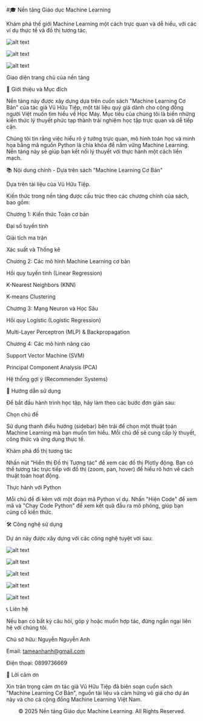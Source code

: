 #🎓 Nền tảng Giáo dục Machine Learning

Khám phá thế giới Machine Learning một cách trực quan và dễ hiểu, với các ví dụ thực tế và đồ thị tương tác.

![alt text](https://img.shields.io/badge/version-v0.1.0-blue.svg)


![alt text](https://img.shields.io/badge/license-MIT-green.svg)

<!-- GHI CHÚ: Thay thế "your-username/your-repo" bằng tên người dùng và tên kho chứa của bạn -->

<!-- GHI CHÚ: Thêm ảnh chụp màn hình hoặc GIF demo của dự án tại đây để thu hút người xem! -->


![alt text](https://user-images.githubusercontent.com/23422683/201420796-2245a425-452c-474c-8b83-52b07d575489.png)

Giao diện trang chủ của nền tảng

🎯 Giới thiệu và Mục đích

Nền tảng này được xây dựng dựa trên cuốn sách "Machine Learning Cơ Bản" của tác giả Vũ Hữu Tiệp, một tài liệu quý giá dành cho cộng đồng người Việt muốn tìm hiểu về Học Máy. Mục tiêu của chúng tôi là biến những kiến thức lý thuyết phức tạp thành trải nghiệm học tập trực quan và dễ tiếp cận.

Chúng tôi tin rằng việc hiểu rõ ý tưởng trực quan, mô hình toán học và minh họa bằng mã nguồn Python là chìa khóa để nắm vững Machine Learning. Nền tảng này sẽ giúp bạn kết nối lý thuyết với thực hành một cách liền mạch.

📚 Nội dung chính - Dựa trên sách "Machine Learning Cơ Bản"

Dựa trên tài liệu của Vũ Hữu Tiệp.

Kiến thức trong nền tảng được cấu trúc theo các chương chính của sách, bao gồm:

Chương 1: Kiến thức Toán cơ bản

Đại số tuyến tính

Giải tích ma trận

Xác suất và Thống kê

Chương 2: Các mô hình Machine Learning cơ bản

Hồi quy tuyến tính (Linear Regression)

K-Nearest Neighbors (KNN)

K-means Clustering

Chương 3: Mạng Neuron và Học Sâu

Hồi quy Logistic (Logistic Regression)

Multi-Layer Perceptron (MLP) & Backpropagation

Chương 4: Các mô hình nâng cao

Support Vector Machine (SVM)

Principal Component Analysis (PCA)

Hệ thống gợi ý (Recommender Systems)

🚀 Hướng dẫn sử dụng

Để bắt đầu hành trình học tập, hãy làm theo các bước đơn giản sau:

Chọn chủ đề

Sử dụng thanh điều hướng (sidebar) bên trái để chọn một thuật toán Machine Learning mà bạn muốn tìm hiểu. Mỗi chủ đề sẽ cung cấp lý thuyết, công thức và ứng dụng thực tế.

Khám phá đồ thị tương tác

Nhấn nút "Hiển thị Đồ thị Tương tác" để xem các đồ thị Plotly động. Bạn có thể tương tác trực tiếp với đồ thị (zoom, pan, hover) để hiểu rõ hơn về cách thuật toán hoạt động.

Thực hành với Python

Mỗi chủ đề đi kèm với một đoạn mã Python ví dụ. Nhấn "Hiện Code" để xem mã và "Chạy Code Python" để xem kết quả đầu ra mô phỏng, giúp bạn củng cố kiến thức.

🛠️ Công nghệ sử dụng

Dự án này được xây dựng với các công nghệ tuyệt vời sau:

![alt text](https://img.shields.io/badge/Python-3776AB?style=for-the-badge&logo=python&logoColor=white)

![alt text](https://img.shields.io/badge/Streamlit-FF4B4B?style=for-the-badge&logo=Streamlit&logoColor=white)

![alt text](https://img.shields.io/badge/Plotly-3F4F75?style=for-the-badge&logo=plotly&logoColor=white)

![alt text](https://img.shields.io/badge/Pandas-150458?style=for-the-badge&logo=pandas&logoColor=white)

![alt text](https://img.shields.io/badge/scikit--learn-F7931E?style=for-the-badge&logo=scikit-learn&logoColor=white)

📞 Liên hệ

Nếu bạn có bất kỳ câu hỏi, góp ý hoặc muốn hợp tác, đừng ngần ngại liên hệ với chúng tôi.

Chủ sở hữu: Nguyễn Nguyễn Anh

Email: tameanhanh@gmail.com

Điện thoại: 0899736669

<!--
GHI CHÚ QUAN TRỌNG:
Việc công khai số điện thoại và email cá nhân trên một nền tảng công cộng như GitHub có thể tiềm ẩn rủi ro về bảo mật và spam.
Bạn nên cân nhắc sử dụng một email dành riêng cho dự án hoặc liên kết tới các trang mạng xã hội chuyên nghiệp như LinkedIn.
-->

🙏 Lời cảm ơn

Xin trân trọng cảm ơn tác giả Vũ Hữu Tiệp đã biên soạn cuốn sách "Machine Learning Cơ Bản", nguồn tài liệu và cảm hứng vô giá cho dự án này và cho cả cộng đồng Machine Learning Việt Nam.

<p align="center">
© 2025 Nền tảng Giáo dục Machine Learning. All Rights Reserved.
</p>

